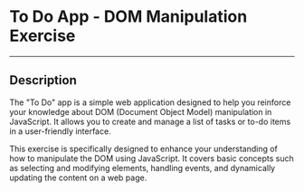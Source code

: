 # To Do App - DOM Manipulation Exercise
***

## Description

The "To Do" app is a simple web application designed to help you reinforce your knowledge about DOM (Document Object Model) manipulation in JavaScript. It allows you to create and manage a list of tasks or to-do items in a user-friendly interface.

This exercise is specifically designed to enhance your understanding of how to manipulate the DOM using JavaScript. It covers basic concepts such as selecting and modifying elements, handling events, and dynamically updating the content on a web page.